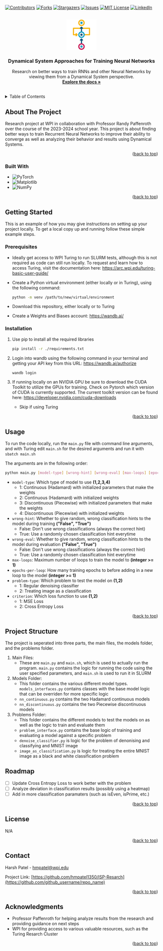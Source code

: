 <!-- Improved compatibility of back to top link: See: https://github.com/othneildrew/Best-README-Template/pull/73 -->
<a name="readme-top"></a>
<!--
*** Thanks for checking out the Best-README-Template. If you have a suggestion
*** that would make this better, please fork the repo and create a pull request
*** or simply open an issue with the tag "enhancement".
*** Don't forget to give the project a star!
*** Thanks again! Now go create something AMAZING! :D
-->



<!-- PROJECT SHIELDS -->
<!--
*** I'm using markdown "reference style" links for readability.
*** Reference links are enclosed in brackets [ ] instead of parentheses ( ).
*** See the bottom of this document for the declaration of the reference variables
*** for contributors-url, forks-url, etc. This is an optional, concise syntax you may use.
*** https://www.markdownguide.org/basic-syntax/#reference-style-links
-->
[![Contributors][contributors-shield]][contributors-url]
[![Forks][forks-shield]][forks-url]
[![Stargazers][stars-shield]][stars-url]
[![Issues][issues-shield]][issues-url]
[![MIT License][license-shield]][license-url]
[![LinkedIn][linkedin-shield]][linkedin-url]



<!-- PROJECT LOGO -->
<br />
<div align="center">
  <a href="https://github.com/hmpatel1350/ISP-Resarch">
    <img src="misc/logo.png" alt="Logo" width="100" height="100">
  </a>

<h3 align="center">Dynamical System Approaches for Training Neural Networks</h3>

  <p align="center">
    Research on better ways to train RNNs and other Neural Networks by viewing them from a Dynamical System perspective.
    <br />
    <a href="https://github.com/hmpatel1350/ISP-Resarch"><strong>Explore the docs »</strong></a>
    <br />
    <br />
    <!--<a href="https://github.com/hmpatel1350/ISP-Resarch">View Demo</a>
    ·
    <a href="https://github.com/hmpatel1350/ISP-Resarche/issues">Report Bug</a>
    ·
    <a href="https://github.com/hmpatel1350/ISP-Resarch/issues">Request Feature</a>!-->
  </p>
</div>



<!-- TABLE OF CONTENTS -->
<details>
  <summary>Table of Contents</summary>
  <ol>
    <li>
      <a href="#about-the-project">About The Project</a>
      <ul>
        <li><a href="#built-with">Built With</a></li>
      </ul>
    </li>
    <li>
      <a href="#getting-started">Getting Started</a>
      <ul>
        <li><a href="#prerequisites">Prerequisites</a></li>
        <li><a href="#installation">Installation</a></li>
      </ul>
    </li>
    <li><a href="#usage">Usage</a></li>
    <li><a href="#project-structure">Project Structure</a></li>
    <li><a href="#roadmap">Roadmap</a></li>
    <li><a href="#license">License</a></li>
    <li><a href="#contact">Contact</a></li>
    <li><a href="#acknowledgments">Acknowledgments</a></li>
  </ol>
</details>



<!-- ABOUT THE PROJECT -->
## About The Project
<!--[![Product Name Screen Shot][product-screenshot]](https://example.com)-->

Research project at WPI in collaboration with Professor Randy Paffenroth over the course of the 2023-2024 school year. 
This project is about finding better ways to train Recurrent Neural Networks to improve their ability to converge as well
as analyzing their behavior and results using Dynamical Systems.

<p align="right">(<a href="#readme-top">back to top</a>)</p>



### Built With

* ![PyTorch](https://img.shields.io/badge/PyTorch-%23EE4C2C.svg?style=for-the-badge&logo=PyTorch&logoColor=white)
* ![Matplotlib](https://img.shields.io/badge/Matplotlib-%23ffffff.svg?style=for-the-badge&logo=Matplotlib&logoColor=black)
* ![NumPy](https://img.shields.io/badge/numpy-%23013243.svg?style=for-the-badge&logo=numpy&logoColor=white)

<p align="right">(<a href="#readme-top">back to top</a>)</p>



<!-- GETTING STARTED -->
## Getting Started

This is an example of how you may give instructions on setting up your project locally.
To get a local copy up and running follow these simple example steps.

### Prerequisites
* Ideally get access to WPI Turing to run SLURM tests, although this is not required as code can still run locally.
To request and learn how to access Turing, visit the documentation here: https://arc.wpi.edu/turing-basic-user-guide/

* Create a Python virtual environment (either locally or in Turing), using the following command:
    ```sh
  python -m venv /path/to/new/virtual/environment
    ```
* Download this repository, either locally or to Turing  

  
* Create a Weights and Biases account: https://wandb.ai/

### Installation
1. Use pip to install all the required libraries
    ```sh
    pip install -r ./requirements.txt
    ```
2. Login into wandb using the following command in your terminal and getting your API key from this URL: https://wandb.ai/authorize

    ```sh
    wandb login
    ```

3. If running locally on an NVIDIA GPU be sure to download the CUDA Toolkit to utilize the GPUs for training. Check on Pytorch
which version of CUDA is currently supported. The current toolkit version can be found here: https://developer.nvidia.com/cuda-downloads
    - Skip if using Turing

<p align="right">(<a href="#readme-top">back to top</a>)</p>



<!-- USAGE EXAMPLES -->
## Usage

To run the code locally, run the `main.py` file with command line arguments, and with Turing edit `main.sh` 
for the desired arguments and run it with ```sbatch main.sh```

The arguments are in the following order:
```sh
python main.py [model-type] [wrong-hint] [wrong-eval] [max-loops] [epochs-per-loop] [problem-type] [criterion]
```

* `model-type`: Which type of model to use **(1,2,3,4)**
  * 1: Continuous (Hadamard) with initialized parameters that make the weights
  * 2: Continuous (Hadamard) with initialized weights
  * 3: Discontinuous (Piecewise) with initialized parameters that make the weights
  * 4: Discontinuous (Piecewise) with initialized weights
* `wrong-hint`: Whether to give random, wrong classification hints to the model during training **("False", "True")**
  * False: Don't use wrong classifications (always the correct hint)
  * True: Use a randomly chosen classification hint everytime
* `wrong-eval`: Whether to give random, wrong classification hints to the model during evaluation **("False", "True")**
  * False: Don't use wrong classifications (always the correct hint)
  * True: Use a randomly chosen classification hint everytime
* `max-loops`: Maximum number of loops to train the model to **(integer >= 1)**
* `epochs-per-loop`: How many training epochs to before adding in a new loop to the model **(integer >= 1)**
* `problem-type`: Which problem to test the model on **(1,2)**
  * 1: Regular denoising classifier 
  * 2: Treating image as a classification
* `criterion`: Which loss function to use **(1,2)**
  * 1: MSE Loss
  * 2: Cross Entropy Loss

<!--_For more examples, please refer to the [Documentation](https://example.com)_-->

<p align="right">(<a href="#readme-top">back to top</a>)</p>

## Project Structure

The project is seperated into three parts, the main files, the models folder, and the problems folder.

1. Main Files:
   - These are `main.py` and `main.sh`, which is used to actually run the program. `main.py` contains the logic for running the code
   using the user specified parameters, and `main.sh` is used to run it in SLURM
2. Models Folder:
   - This folder contains the various different model types. `models_interfaces.py` contains classes with the base model
   logic that can be overriden for more specific logic
   - `nn_continuous.py` contains the two Hadamard continuous models
   - `nn_discontinuous.py` contains the two Piecewise discontinuous models
3. Problems Folder:
   - This folder contains the different models to test the models on as well as the logic to train and evaluate them
   - `problem_interface.py` contains the base logic of training and evaluating a model against a specific problem
   - `denoise_classifier.py` is logic for the problem of denonising and classifying and MNIST image
   - `image_as_classification.py` is logic for treating the entire MNIST image as a black and white classification problem

<!-- ROADMAP -->
## Roadmap

- [ ] Update Cross Entropy Loss to work better with the problem
- [ ] Analyze deviation in classification results (possibly using a heatmap)
- [ ] Add in more classification paramaters (such as isEven, isPrime, etc.)

<!--See the [open issues](https://github.com/github_username/repo_name/issues) for a full list of proposed features (and known issues).-->

<p align="right">(<a href="#readme-top">back to top</a>)</p>


<!-- LICENSE -->
## License

N/A

<p align="right">(<a href="#readme-top">back to top</a>)</p>



<!-- CONTACT -->
## Contact

Harsh Patel - hmpatel@wpi.edu

Project Link: [https://github.com/hmpatel1350/ISP-Resarch](https://github.com/github_username/repo_name)

<p align="right">(<a href="#readme-top">back to top</a>)</p>



<!-- ACKNOWLEDGMENTS -->
## Acknowledgments

* Professor Paffenroth for helping analyze results from the research and providing guidance on next steps
* WPI for providing access to various valuable resources, such as the Turing Resarch Cluster

<p align="right">(<a href="#readme-top">back to top</a>)</p>



<!-- MARKDOWN LINKS & IMAGES -->
<!-- https://www.markdownguide.org/basic-syntax/#reference-style-links -->
[contributors-shield]: https://img.shields.io/github/contributors/hmpatel1350/ISP-Resarch.svg?style=for-the-badge
[contributors-url]: https://github.com/hmpatel1350/ISP-Resarch/graphs/contributors
[forks-shield]: https://img.shields.io/github/forks/hmpatel1350/ISP-Resarch.svg?style=for-the-badge
[forks-url]: https://github.com/hmpatel1350/ISP-Resarch/network/members
[stars-shield]: https://img.shields.io/github/stars/hmpatel1350/ISP-Resarch.svg?style=for-the-badge
[stars-url]: https://github.com/hmpatel1350/ISP-Resarch/stargazers
[issues-shield]: https://img.shields.io/github/issues/hmpatel1350/ISP-Resarch.svg?style=for-the-badge
[issues-url]: https://github.com/hmpatel1350/ISP-Resarch/issues
[license-shield]: https://img.shields.io/github/license/hmpatel1350/ISP-Resarch.svg?style=for-the-badge
[license-url]: https://github.com/hmpatel1350/ISP-Resarch/blob/master/LICENSE.txt
[linkedin-shield]: https://img.shields.io/badge/-LinkedIn-black.svg?style=for-the-badge&logo=linkedin&colorB=555
[linkedin-url]: https://linkedin.com/in/hmpatel1350


